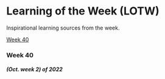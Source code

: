 # Learning of the Week (LOTW)
Inspirational learning sources from the week.

[Week 40](#week-40)

### Week 40 
##### (Oct. week 2) of 2022 

